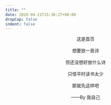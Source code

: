 ```yaml
---
title: ""
date: 2020-04-21T15:36:27+08:00
dropCap: false
indent: false
---
```


<center>这是首页</center>
<br />
<center>想要放一首诗</center>
<br />
<center>但还没想好放什么诗</center>
<br />
<center>只怪平时读书太少</center>
<br />
<center>那就先这样吧</center>
<br />
<center>——By 我自己</center>